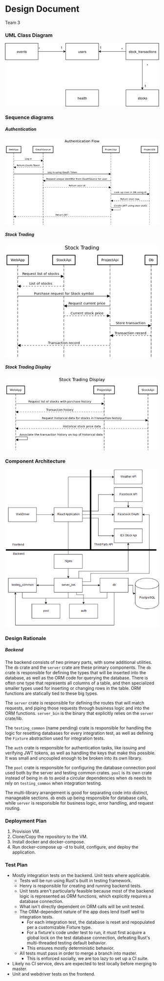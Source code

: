 # Design Document
Team 3


### UML Class Diagram
![Class Diagram](../../diagrams/Relations.png)

### Sequence diagrams

##### Authentication

![Auth](../../diagrams/AuthenticationFlow.png)

##### Stock Trading

![Stock](../../diagrams/StockTrading.png)

##### Stock Trading Display

![Stock Display](../../diagrams/StockTradingDisplay.png)

### Component Architecture

![Component Architecture](../../diagrams/ComponentArch.png)

### Design Rationale
##### Backend
The backend consists of two primary parts, with some additional utilities.
The `db` crate and the `server` crate are these primary components.
The `db` crate is responsible for defining the types that will be inserted into the database, as well as the ORM code for querying the database.
There is often one type that represents all columns of a table, and then specialized smaller types used for inserting or changing rows in the table.
ORM functions are statically tied to these big types.

The `server` crate is responsible for defining the routes that will match requests, and piping those requests through business logic and into the ORM functions. 
`server_bin` is the binary that explicitly relies on the `server` crate/lib.

The `testing_common` (name pending) crate is responsible for handling the logic for resetting databases for every integration test, as well as defining the `Fixture` abstraction used for integration tests.

The `auth` crate is responsible for authentication tasks, like issuing and verifying JWT tokens, as well as handling the keys that make this possible.
It was small and uncoupled enough to be broken into its own library.

The `pool` crate is responsible for configuring the database connection pool used both by the server and testing common crates.
`pool` is its own crate instead of being in `db` to avoid a circular dependencies when `db` needs to rely on `testing_common` when integration testing.

The multi-library arrangement is good for separating code into distinct, manageable sections.
`db` ends up being responsible for database calls, while `server` is responsible for business logic, error handling, and request routing.


### Deployment Plan
1. Provision VM.
2. Clone/Copy the repository to the VM.
3. Install docker and docker-compose.
4. Run docker-compose up -d to build, configure, and deploy the application.

### Test Plan
* Mostly integration tests on the backend. Unit tests where applicable.
  * Tests will be run using Rust's built in testing framework.
  * Henry is responsible for creating and running backend tests.
  * Unit tests aren't particularly feasible because most of the backend logic is represented as ORM functions, which explicitly requires a database connection.
  * What isn't directly dependent on ORM calls will be unit tested.
  * The ORM-dependent nature of the app does lend itself well to integration tests.
    * For each integration test, the database is reset and repopulated per a customizable Fixture type.
    * For a fixture's code under test to run, it must first acquire a global lock on the test database connection, defeating Rust's multi-threaded testing default behavior.
    * This ensures mostly deterministic behavior.
  * All tests must pass in order to merge a branch into master.
    * This is enforced socially, we are too lazy to set up a CI suite.
* Likely no CI service, devs are expected to test locally before merging to master.
* Unit and webdriver tests on the frontend.
